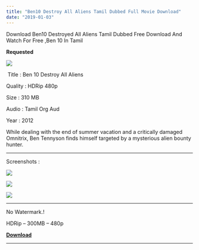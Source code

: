 ```yaml
---
title: "Ben10 Destroy All Aliens Tamil Dubbed Full Movie Download"
date: "2019-01-03"
---
```


Download Ben10 Destroyed All Aliens Tamil Dubbed Free Download And Watch For Free ,Ben 10 In Tamil

 **Requested** 

[![](https://1.bp.blogspot.com/-HpzrBodYGno/XC2yTTgOFQI/AAAAAAAABQg/XnufH0QBpM8SeI-ZdMy1Xib31tnSIXFYACLcBGAs/s320/Ben10{2bdbed38d32e7704a3eaa20af56e2289d0665505d01c3d892d71953ac3249a13}2BMv.png)](https://1.bp.blogspot.com/-HpzrBodYGno/XC2yTTgOFQI/AAAAAAAABQg/XnufH0QBpM8SeI-ZdMy1Xib31tnSIXFYACLcBGAs/s1600/Ben10{2bdbed38d32e7704a3eaa20af56e2289d0665505d01c3d892d71953ac3249a13}2BMv.png)

 Title : Ben 10 Destroy All Aliens 

Quality : HDRip 480p

Size : 310 MB

Audio : Tamil Org Aud

Year : 2012

While dealing with the end of summer vacation and a critically damaged Omnitrix, Ben Tennyson finds himself targeted by a mysterious alien bounty hunter.

  

* * *

Screenshots :  
  

[![](https://4.bp.blogspot.com/-2E54VVMqeSE/XC20InXaqAI/AAAAAAAABQ0/ECCkBvyTEGMmpCEjTmZiVVO30y_aG33ywCLcBGAs/s320/Screenshot_2019-01-03-12-32-47.jpg)](https://4.bp.blogspot.com/-2E54VVMqeSE/XC20InXaqAI/AAAAAAAABQ0/ECCkBvyTEGMmpCEjTmZiVVO30y_aG33ywCLcBGAs/s1600/Screenshot_2019-01-03-12-32-47.jpg)

[![](https://1.bp.blogspot.com/-OR9-uXVwohI/XC20EXoMq3I/AAAAAAAABQs/jyylbk384MsZML8_qQwB75m9to-WKoKdwCLcBGAs/s320/Screenshot_2019-01-03-12-33-11.jpg)](https://1.bp.blogspot.com/-OR9-uXVwohI/XC20EXoMq3I/AAAAAAAABQs/jyylbk384MsZML8_qQwB75m9to-WKoKdwCLcBGAs/s1600/Screenshot_2019-01-03-12-33-11.jpg)

[![](https://3.bp.blogspot.com/-55BtkMuKNDs/XC20HOfktII/AAAAAAAABQw/U6Yl7xKK7ak_N7YZoahgRcDkfWNcBTsOgCLcBGAs/s320/Screenshot_2019-01-03-12-33-18.jpg)](https://3.bp.blogspot.com/-55BtkMuKNDs/XC20HOfktII/AAAAAAAABQw/U6Yl7xKK7ak_N7YZoahgRcDkfWNcBTsOgCLcBGAs/s1600/Screenshot_2019-01-03-12-33-18.jpg)

  

* * *

  

No Watermark.!   
  
HDRip – 300MB – 480p

  

**[Download](https://clk.ink/81sjNj5)**

  

* * *
